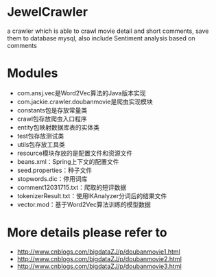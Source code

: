# JewelCrawler
a crawler which is able to crawl movie detail and short comments, save them to database mysql, also include Sentiment analysis based on comments  
# Modules
* com.ansj.vec是Word2Vec算法的Java版本实现
* com.jackie.crawler.doubanmovie是爬虫实现模块
* constants包是存放常量类
* crawl包存放爬虫入口程序
* entity包映射数据库表的实体类
* test包存放测试类
* utils包存放工具类
* resource模块存放的是配置文件和资源文件
* beans.xml：Spring上下文的配置文件
* seed.properties：种子文件
* stopwords.dic：停用词库
* comment12031715.txt：爬取的短评数据
* tokenizerResult.txt：使用IKAnalyzer分词后的结果文件
* vector.mod：基于Word2Vec算法训练的模型数据

# More details please refer to
* http://www.cnblogs.com/bigdataZJ/p/doubanmovie1.html
* http://www.cnblogs.com/bigdataZJ/p/doubanmovie2.html
* http://www.cnblogs.com/bigdataZJ/p/doubanmovie3.html
